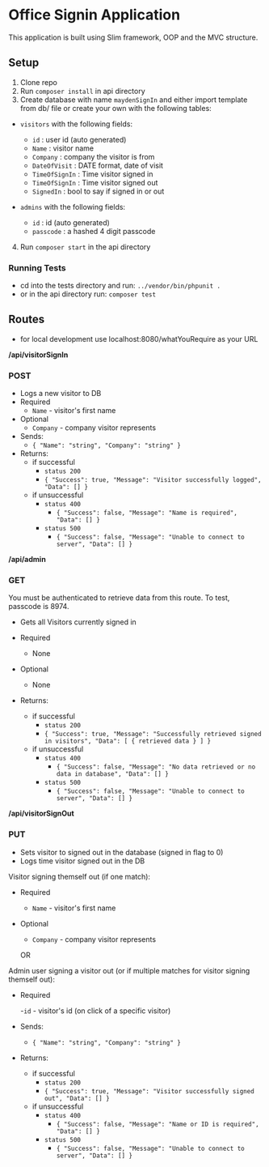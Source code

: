 # Office Signin Application

This application is built using Slim framework, OOP and the MVC structure.

## Setup

1. Clone repo
2. Run ```composer install``` in api directory
3. Create database with name ```maydenSignIn``` and either import template from db/ file or create your own with the following tables:
 - ```visitors``` with the following fields:
    - ```id``` : user id (auto generated)
    - ```Name``` : visitor name
    - ```Company``` : company the visitor is from
    - ```DateOfVisit``` : DATE format, date of visit
    - ```TimeOfSignIn``` : Time visitor signed in
    - ```TimeOfSignIn``` : Time visitor signed out
    - ```SignedIn``` : bool to say if signed in or out
    
 - ```admins``` with the following fields:
    - ```id``` : id (auto generated)
    - ```passcode``` : a hashed 4 digit passcode

4. Run ```composer start``` in the api directory

### Running Tests

- cd into the tests directory and run: ```../vendor/bin/phpunit .```
- or in the api directory run: ```composer test```

## Routes
- for local development use localhost:8080/whatYouRequire as your URL

**/api/visitorSignIn**

### POST
- Logs a new visitor to DB
- Required
    - `Name` - visitor's first name 
- Optional
    - `Company` - company visitor represents
- Sends: 
  - `{ "Name": "string", "Company": "string" }`
- Returns:
    - if successful 
        - `status 200`
        - `{ "Success": true, "Message": "Visitor successfully logged", "Data": [] }`  
    - if unsuccessful
        - `status 400` 
            - `{ "Success": false, "Message": "Name is required", "Data": [] }`
        - `status 500` 
            - `{ "Success": false, "Message": "Unable to connect to server", "Data": [] }`
            
**/api/admin**

### GET

You must be authenticated to retrieve data from this route.
To test, passcode is 8974.

- Gets all Visitors currently signed in
- Required
    - None
- Optional
    - None
    
- Returns:
    - if successful 
        - `status 200`
        - `{ "Success": true, "Message": "Successfully retrieved signed in visitors", "Data": [ { retrieved data } ] }`  
    - if unsuccessful
        - `status 400` 
            - `{ "Success": false, "Message": "No data retrieved or no data in database", "Data": [] }`
        - `status 500` 
            - `{ "Success": false, "Message": "Unable to connect to server", "Data": [] }`
            
**/api/visitorSignOut**
            
### PUT
- Sets visitor to signed out in the database (signed in flag to 0)
- Logs time visitor signed out in the DB

Visitor signing themself out (if one match):

- Required
    - `Name` - visitor's first name 
- Optional
    - `Company` - company visitor represents
    
    OR

Admin user signing a visitor out (or if multiple matches for visitor signing themself out):

- Required

    -`id` - visitor's id (on click of a specific visitor)
    
- Sends: 
  - `{ "Name": "string", "Company": "string" }`

- Returns:
    - if successful 
        - `status 200`
        - `{ "Success": true, "Message": "Visitor successfully signed out", "Data": [] }`  
    - if unsuccessful
        - `status 400` 
            - `{ "Success": false, "Message": "Name or ID is required", "Data": [] }`
        - `status 500` 
            - `{ "Success": false, "Message": "Unable to connect to server", "Data": [] }`